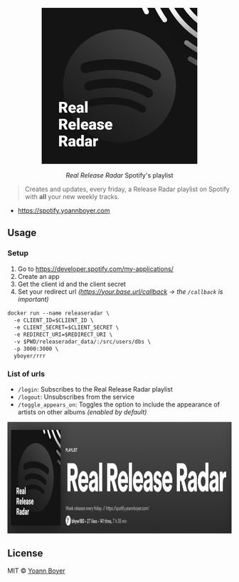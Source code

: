 <p align="center">
  <a href="https://hub.docker.com/r/yboyer/rrr/">
    <img height="350" src="https://raw.githubusercontent.com/yboyer/realreleaseradar/master/.github/large.jpg">
  </a>
  <p align="center"><i>Real Release Radar</i> Spotify's playlist</p>
</p>

> Creates and updates, every friday, a Release Radar playlist on Spotify with **all** your new weekly tracks.

 - https://spotify.yoannboyer.com


## Usage
### Setup
1. Go to https://developer.spotify.com/my-applications/
2. Create an app
3. Get the client id and the client secret
4. Set your redirect url _(https://your.base.url/callback -> the `/callback` is important)_

```shell
docker run --name releaseradar \
  -e CLIENT_ID=$CLIENT_ID \
  -e CLIENT_SECRET=$CLIENT_SECRET \
  -e REDIRECT_URI=$REDIRECT_URI \
  -v $PWD/releaseradar_data/:/src/users/dbs \
  -p 3000:3000 \
  yboyer/rrr
```

### List of urls
 - `/login`: Subscribes to the Real Release Radar playlist
 - `/logout`: Unsubscribes from the service
 - `/toggle_appears_on`: Toggles the option to include the appearance of artists on other albums _(enabled by default)_

<p align="left">
  <img height="250" src="https://raw.githubusercontent.com/yboyer/realreleaseradar/master/.github/screen.png">
</p>

## License
MIT © [Yoann Boyer](http://yoannboyer.com)
